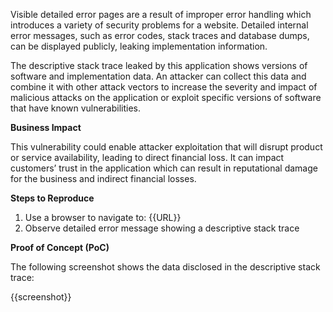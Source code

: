Visible detailed error pages are a result of improper error handling which introduces a variety of security problems for a website. Detailed internal error messages, such as error codes, stack traces and database dumps, can be displayed publicly, leaking implementation information.

The descriptive stack trace leaked by this application shows versions of software and implementation data. An attacker can collect this data and combine it with other attack vectors to increase the severity and impact of malicious attacks on the application or exploit specific versions of software that have known vulnerabilities.

**Business Impact**

This vulnerability could enable attacker exploitation that will disrupt product or service availability, leading to direct financial loss.
It can impact customers’ trust in the application which can result in reputational damage for the business and indirect financial losses.

**Steps to Reproduce**

1. Use a browser to navigate to: {{URL}}
2. Observe detailed error message showing a descriptive stack trace

**Proof of Concept (PoC)**

The following screenshot shows the data disclosed in the descriptive stack trace:

{{screenshot}}
